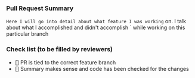 ### Pull Request Summary

` Here I will go into detail about what feature I was working
` on. I talk about what I accomplished and didn't accomplish
` while working on this particular branch

### Check list (to be filled by reviewers)
- [] PR is tied to the correct feature branch
- [] Summary makes sense and code has been checked for the changes